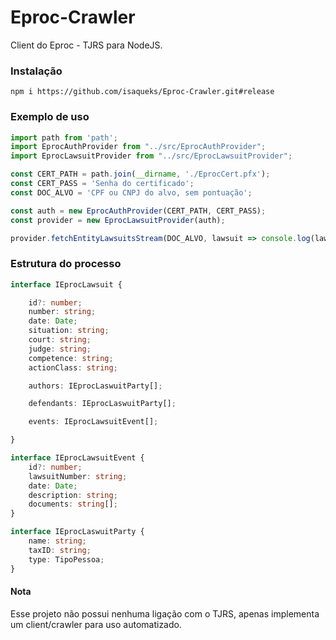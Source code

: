 # Eproc-Crawler
Client do Eproc - TJRS para NodeJS.     

### Instalação
```npm i https://github.com/isaqueks/Eproc-Crawler.git#release```   

### Exemplo de uso    

```typescript
import path from 'path';
import EprocAuthProvider from "../src/EprocAuthProvider";
import EprocLawsuitProvider from "../src/EprocLawsuitProvider";

const CERT_PATH = path.join(__dirname, './EprocCert.pfx');
const CERT_PASS = 'Senha do certificado';
const DOC_ALVO = 'CPF ou CNPJ do alvo, sem pontuação';

const auth = new EprocAuthProvider(CERT_PATH, CERT_PASS);
const provider = new EprocLawsuitProvider(auth);

provider.fetchEntityLawsuitsStream(DOC_ALVO, lawsuit => console.log(lawsuit));    
```

### Estrutura do processo
```typescript
interface IEprocLawsuit {

    id?: number;
    number: string;
    date: Date;
    situation: string;
    court: string;
    judge: string;
    competence: string;
    actionClass: string;

    authors: IEprocLaswuitParty[];

    defendants: IEprocLaswuitParty[];

    events: IEprocLawsuitEvent[];

}

interface IEprocLawsuitEvent {
    id?: number;
    lawsuitNumber: string;
    date: Date;
    description: string;
    documents: string[];
}

interface IEprocLaswuitParty {
    name: string;
    taxID: string;
    type: TipoPessoa;
}
```    

#### Nota
Esse projeto não possui nenhuma ligação com o TJRS, apenas implementa um client/crawler para uso automatizado.